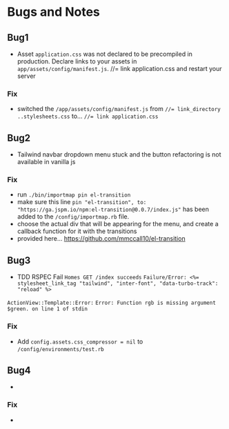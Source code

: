 # Bugs and Notes


## Bug1
- Asset `application.css` was not declared to be precompiled in production. Declare links to your assets in `app/assets/config/manifest.js`. //= link application.css and restart your server
### Fix
- switched the `/app/assets/config/manifest.js` from `//= link_directory ..stylesheets.css` to... `//= link application.css`



## Bug2
- Tailwind navbar dropdown menu stuck and the button refactoring is not available in vanilla js
### Fix
- run `./bin/importmap pin el-transition`
- make sure this line `pin "el-transition", to: "https://ga.jspm.io/npm:el-transition@0.0.7/index.js"` has been added to the `/config/importmap.rb` file.
- choose the actual div that will be appearing for the menu, and create a callback function for it with the transitions
- provided here... https://github.com/mmccall10/el-transition



## Bug3
- TDD RSPEC Fail
`Homes GET /index succeeds`
`Failure/Error: <%= stylesheet_link_tag "tailwind", "inter-font", "data-turbo-track": "reload" %>`

`ActionView::Template::Error:`
`Error: Function rgb is missing argument $green. on line 1 of stdin`
### Fix
- Add `config.assets.css_compressor = nil` to `/config/environments/test.rb`




## Bug4
-
### Fix
-



